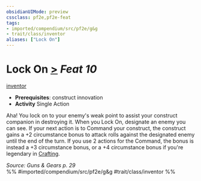 ```yaml
---
obsidianUIMode: preview
cssclass: pf2e,pf2e-feat
tags:
- imported/compendium/src/pf2e/g&g
- trait/class/inventor
aliases: ["Lock On"]
---
```

# Lock On  [>](chapter-9-playing-the-game.md#Actions "Single Action") *Feat 10*  
[inventor](rules/traits/inventor-g-g.md)  

- **Prerequisites**: construct innovation
- **Activity** Single Action

Aha! You lock on to your enemy's weak point to assist your construct companion in destroying it. When you Lock On, designate an enemy you can see. If your next action is to Command your construct, the construct gains a +2 circumstance bonus to attack rolls against the designated enemy until the end of the turn. If you use 2 actions for the Command, the bonus is instead a +3 circumstance bonus, or a +4 circumstance bonus if you're legendary in [Crafting](../skills.md#Crafting).

*Source: Guns & Gears p. 29*  
%% #imported/compendium/src/pf2e/g&g #trait/class/inventor %%